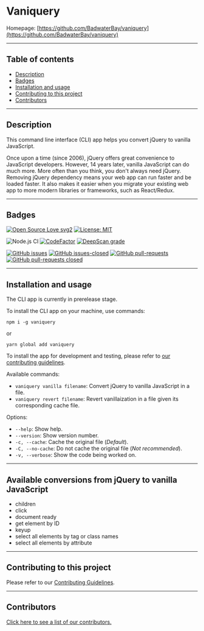 # Vaniquery

Homepage: [https://github.com/BadwaterBay/vaniquery](https://github.com/BadwaterBay/vaniquery)

---

## Table of contents

- [Description](#Description)
- [Badges](#Badges)
- [Installation and usage](#Installation-and-usage)
- [Contributing to this project](#Contributing-to-this-project)
- [Contributors](#Contributors)

---

## Description

This command line interface (CLI) app helps you convert jQuery to vanilla JavaScript.

Once upon a time (since 2006), jQuery offers great convenience to JavaScript developers. However, 14 years later, vanilla JavaScript can do much more. More often than you think, you don't always need jQuery. Removing jQuery dependency means your web app can run faster and be loaded faster. It also makes it easier when you migrate your existing web app to more modern libraries or frameworks, such as React/Redux.

---

## Badges

[![Open Source Love svg2](https://badges.frapsoft.com/os/v2/open-source.svg?v=103)](https://github.com/ellerbrock/open-source-badges/)
[![License: MIT](https://img.shields.io/badge/License-MIT-yellow.svg)](https://opensource.org/licenses/MIT)

![Node.js CI](https://github.com/BadwaterBay/vaniquery/workflows/Node.js%20CI/badge.svg)
[![CodeFactor](https://www.codefactor.io/repository/github/badwaterbay/vaniquery/badge)](https://www.codefactor.io/repository/github/badwaterbay/vaniquery)
[![DeepScan grade](https://deepscan.io/api/teams/9440/projects/13051/branches/212713/badge/grade.svg)](https://deepscan.io/dashboard#view=project&tid=9440&pid=13051&bid=212713)

[![GitHub issues](https://img.shields.io/github/issues/BadwaterBay/vaniquery.svg)](https://GitHub.com/BadwaterBay/vaniquery/issues/)
[![GitHub issues-closed](https://img.shields.io/github/issues-closed/BadwaterBay/vaniquery.svg)](https://GitHub.com/BadwaterBay/vaniquery/issues?q=is%3Aissue+is%3Aclosed)
[![GitHub pull-requests](https://img.shields.io/github/issues-pr/BadwaterBay/vaniquery.svg)](https://GitHub.com/BadwaterBay/vaniquery/pulls/)
[![GitHub pull-requests closed](https://img.shields.io/github/issues-pr-closed/BadwaterBay/vaniquery.svg)](https://GitHub.com/BadwaterBay/vaniquery/pulls/)

---

## Installation and usage

The CLI app is currently in prerelease stage.

To install the CLI app on your machine, use commands:

```
npm i -g vaniquery
```

or

```
yarn global add vaniquery
```

To install the app for development and testing, please refer to [our contributing guidelines](https://github.com/BadwaterBay/vaniquery/blob/master/CONTRIBUTING.md#Initial-setup).

Available commands:

- `vaniquery vanilla filename`: Convert jQuery to vanilla JavaScript in a file.
- `vaniquery revert filename`: Revert vanillaization in a file given its corresponding cache file.

Options:

- `--help`: Show help.
- `--version`: Show version number.
- `-c, --cache`: Cache the original file (_Default_).
- `-C, --no-cache`: Do not cache the original file (_Not recommended_).
- `-v, --verbose`: Show the code being worked on.

---

## Available conversions from jQuery to vanilla JavaScript

- children
- click
- document ready
- get element by ID
- keyup
- select all elements by tag or class names
- select all elements by attribute

---

## Contributing to this project

Please refer to our [Contributing Guidelines](https://github.com/BadwaterBay/vaniquery/blob/master/CONTRIBUTING.md).

---

## Contributors

[Click here to see a list of our contributors.](https://github.com/BadwaterBay/vaniquery/graphs/contributors)
